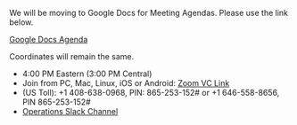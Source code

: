 We will be moving to Google Docs for Meeting Agendas. Please use the link below.

[Google Docs Agenda](https://docs.google.com/document/d/1Ga0weh-SIRVNvFmTfmdh8X61okEf6ugEzE-IUdFHHcY/edit#)

Coordinates will remain the same.

   * 4:00 PM Eastern (3:00 PM Central)
   * Join from PC, Mac, Linux, iOS or Android: [Zoom VC Link](https://IU.zoom.us/j/865253152)
   * (US Toll): +1 408-638-0968, PIN: 865-253-152# or +1 646-558-8656, PIN 865-253-152#
   * [Operations Slack Channel](https://opensciencegrid.slack.com/messages/C5GAYBGA0/)
